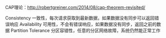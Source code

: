 CAP理论：http://robertgreiner.com/2014/08/cap-theorem-revisited/

Consistency 一致性，每次请求获取到最新数据，如果数据没有同步可以返回错误响应
Availability 可用性，不会有错误响应，如果数据没有同步，返回之前的数据
Partition Tolerance 分区容错性，任意的分区网络故障，系统仍然能正常工作